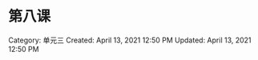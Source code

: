 # 第八课

Category: 单元三
Created: April 13, 2021 12:50 PM
Updated: April 13, 2021 12:50 PM

[](https://quizlet.com/33384839/sec3cl_chapter8%E7%94%A8%E5%BE%AE%E7%AC%91%E8%BF%8E%E6%8E%A5%E6%8C%AB%E6%8A%98-flash-cards/)